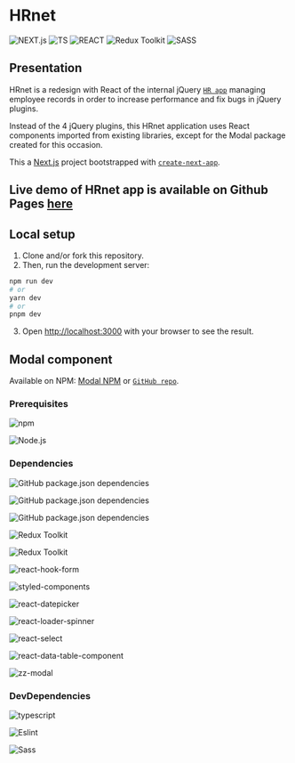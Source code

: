 # HRnet

![NEXT.js](https://img.shields.io/badge/Next-black?style=for-the-badge&logo=next.js&logoColor=white)
![TS](https://img.shields.io/badge/TypeScript-F7DF1E?style=for-the-badge&logo=typescript&logoColor=black)
![REACT](https://img.shields.io/badge/react-%2320232a.svg?style=for-the-badge&logo=react&logoColor=%2361DAFB)
![Redux Toolkit](https://img.shields.io/badge/Redux_Toolkit-303540?style=for-the-badge&logo=redux&logoColor=61DAFB)
![SASS](https://img.shields.io/badge/SASS-hotpink.svg?style=for-the-badge&logo=SASS&logoColor=white)

## Presentation

HRnet is a redesign with React of the internal jQuery [`HR app`](https://github.com/OpenClassrooms-Student-Center/P12_Front-end) managing employee records in order to increase performance and fix bugs in jQuery plugins.

Instead of the 4 jQuery plugins, this HRnet application uses React components imported from existing libraries, except for the Modal package created for this occasion.

This a [Next.js](https://nextjs.org/) project bootstrapped with [`create-next-app`](https://github.com/vercel/next.js/tree/canary/packages/create-next-app).

## Live demo of HRnet app is available on Github Pages [here]()

## Local setup

1. Clone and/or fork this repository.
2. Then, run the development server:

```bash
npm run dev
# or
yarn dev
# or
pnpm dev
```

3. Open [http://localhost:3000](http://localhost:3000) with your browser to see the result.

## Modal component

Available on NPM: [Modal NPM](https://www.npmjs.com/package/reactjs-dialog-modal)
or [`GitHub repo`](https://github.com/ZhannaZucher/zz-modal-library.git).

### Prerequisites

![npm](https://img.shields.io/badge/npm-9.2.0-%23000000?style=flat-square&logo=npm&logoColor=white)

![Node.js](https://img.shields.io/badge/Node.js-18.12.1-43853D?style=flat-square&logo=node.js&logoColor=white)

### Dependencies

![GitHub package.json dependencies](https://img.shields.io/github/package-json/dependency-version/ZhannaZucher/hrnet-react/react?label=REACT&logo=react&logoColor=61DAFB&color=303540&style=flat-square)

![GitHub package.json dependencies](https://img.shields.io/github/package-json/dependency-version/ZhannaZucher/hrnet-react/react-dom?label=REACT-DOM&logo=react-dom&logoColor=61DAFB&color=303540&style=flat-square)

![GitHub package.json dependencies](https://img.shields.io/github/package-json/dependency-version/ZhannaZucher/hrnet-react/next?label=NEXT&logo=next&logoColor=61DAFB&color=303540&style=flat-square)

![Redux Toolkit](https://img.shields.io/badge/Redux-%5E8.3.1-blue)

![Redux Toolkit](https://img.shields.io/badge/Redux_Toolkit-%5E1.9.7-blue)

![react-hook-form](https://img.shields.io/badge/react--hook--form-%5E7.47.0-blue)

![styled-components](https://img.shields.io/badge/styled--components-%5E5.3.3-blue)

![react-datepicker](https://img.shields.io/badge/react--datepicker-%5E4.20.0-blue)

![react-loader-spinner](https://img.shields.io/badge/react--loader--spinner-%5E5.4.5-blue)

![react-select](https://img.shields.io/badge/react--select-%5E5.7.7-blue)

![react-data-table-component](https://img.shields.io/badge/react--data--table--component-%5E7.5.4-blue)

![zz-modal](https://img.shields.io/badge/zz--modal-%5E1.0.3-blue)

### DevDependencies

![typescript](https://img.shields.io/badge/Typescript-%5E5-blue)

![Eslint](https://img.shields.io/badge/Eslint-%5E8-blue)

![Sass](https://img.shields.io/badge/Sass-%5E1.68.0-blue)
